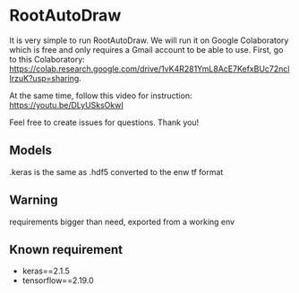 # RootAutoDraw
It is very simple to run RootAutoDraw. We will run it on Google Colaboratory which is free and only requires a Gmail account to be able to use.
First, go to this Colaboratory: https://colab.research.google.com/drive/1vK4R281YmL8AcE7KefxBUc72nclIrzuK?usp=sharing.

At the same time, follow this video for instruction: https://youtu.be/DLyUSksOkwI

Feel free to create issues for questions.
Thank you!

## Models
.keras is the same as .hdf5 converted to the enw tf format


## Warning
requirements bigger than need, exported from a working env

## Known requirement
- keras==2.1.5
- tensorflow==2.19.0